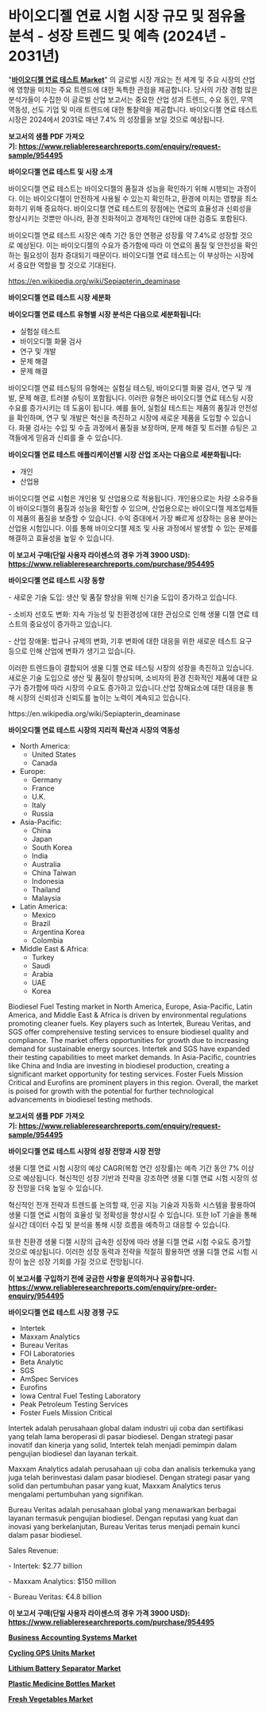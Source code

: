 <p><h1>바이오디젤 연료 시험 시장 규모 및 점유율 분석 - 성장 트렌드 및 예측 (2024년 - 2031년)</h1></p><p>"<strong><a href="https://www.reliableresearchreports.com/biodiesel-fuel-testing-r954495">바이오디젤 연료 테스트 Market</a></strong>" 의 글로벌 시장 개요는 전 세계 및 주요 시장의 산업에 영향을 미치는 주요 트렌드에 대한 독특한 관점을 제공합니다. 당사의 가장 경험 많은 분석가들이 수집한 이 글로벌 산업 보고서는 중요한 산업 성과 트렌드, 수요 동인, 무역 역동성, 선도 기업 및 미래 트렌드에 대한 통찰력을 제공합니다. 바이오디젤 연료 테스트 시장은 2024에서 2031로 매년 7.4% 의 성장률을 보일 것으로 예상됩니다.</p>
<p><strong>보고서의 샘플 PDF 가져오기:&nbsp;<a href="https://www.reliableresearchreports.com/enquiry/request-sample/954495">https://www.reliableresearchreports.com/enquiry/request-sample/954495</a></strong></p>
<p><strong>바이오디젤 연료 테스트 및 시장 소개</strong></p>
<p><p>바이오디젤 연료 테스트는 바이오디젤의 품질과 성능을 확인하기 위해 시행되는 과정이다. 이는 바이오디젤이 안전하게 사용될 수 있는지 확인하고, 환경에 미치는 영향을 최소화하기 위해 중요하다. 바이오디젤 연료 테스트의 장점에는 연료의 효율성과 신뢰성을 향상시키는 것뿐만 아니라, 환경 친화적이고 경제적인 대안에 대한 검증도 포함된다.</p><p>바이오디젤 연료 테스트 시장은 예측 기간 동안 연평균 성장률 약 7.4%로 성장할 것으로 예상된다. 이는 바이오디젤의 수요가 증가함에 따라 이 연료의 품질 및 안전성을 확인하는 필요성이 점차 증대되기 때문이다. 바이오디젤 연료 테스트는 이 부상하는 시장에서 중요한 역할을 할 것으로 기대된다.</p></p>
<p><a href="https://en.wikipedia.org/wiki/Sepiapterin_deaminase">https://en.wikipedia.org/wiki/Sepiapterin_deaminase</a></p>
<p><strong>바이오디젤 연료 테스트 시장 세분화</strong></p>
<p><strong>바이오디젤 연료 테스트 유형별 시장 분석은 다음으로 세분화됩니다:</strong></p>
<p><ul><li>실험실 테스트</li><li>바이오디젤 화물 검사</li><li>연구 및 개발</li><li>문제 해결</li><li>문제 해결</li></ul></p>
<p><p>바이오디젤 연료 테스팅의 유형에는 실험실 테스팅, 바이오디젤 화물 검사, 연구 및 개발, 문제 해결, 트러블 슈팅이 포함됩니다. 이러한 유형은 바이오디젤 연료 테스팅 시장 수요를 증가시키는 데 도움이 됩니다. 예를 들어, 실험실 테스트는 제품의 품질과 안전성을 확인하며, 연구 및 개발은 혁신을 촉진하고 시장에 새로운 제품을 도입할 수 있습니다. 화물 검사는 수입 및 수출 과정에서 품질을 보장하며, 문제 해결 및 트러블 슈팅은 고객들에게 믿음과 신뢰를 줄 수 있습니다.</p></p>
<p><strong>바이오디젤 연료 테스트 애플리케이션별 시장 산업 조사는 다음으로 세분화됩니다:</strong></p>
<p><ul><li>개인</li><li>산업용</li></ul></p>
<p><p>바이오디젤 연료 시험은 개인용 및 산업용으로 적용됩니다. 개인용으로는 차량 소유주들이 바이오디젤의 품질과 성능을 확인할 수 있으며, 산업용으로는 바이오디젤 제조업체들이 제품의 품질을 보증할 수 있습니다. 수익 증대에서 가장 빠르게 성장하는 응용 분야는 산업용 시험입니다. 이를 통해 바이오디젤 제조 및 사용 과정에서 발생할 수 있는 문제를 해결하고 효율성을 높일 수 있습니다.</p></p>
<p><strong>이 보고서 구매(단일 사용자 라이센스의 경우 가격 3900 USD): <a href="https://www.reliableresearchreports.com/purchase/954495">https://www.reliableresearchreports.com/purchase/954495</a></strong></p>
<p><strong>바이오디젤 연료 테스트 시장 동향</strong></p>
<p><p>- 새로운 기술 도입: 생산 및 품질 향상을 위해 신기술 도입이 증가하고 있습니다.</p><p>- 소비자 선호도 변화: 지속 가능성 및 친환경성에 대한 관심으로 인해 생물 디젤 연료 테스트의 중요성이 증가하고 있습니다.</p><p>- 산업 장애물: 법규나 규제의 변화, 기후 변화에 대한 대응을 위한 새로운 테스트 요구 등으로 인해 산업에 변화가 생기고 있습니다.</p><p>이러한 트렌드들이 결합되어 생물 디젤 연료 테스팅 시장의 성장을 촉진하고 있습니다. 새로운 기술 도입으로 생산 및 품질이 향상되며, 소비자의 환경 친화적인 제품에 대한 요구가 증가함에 따라 시장의 수요도 증가하고 있습니다.산업 장해요소에 대한 대응을 통해 시장의 신뢰성과 신뢰도를 높이는 노력이 계속되고 있습니다.</p></p>
<p>https://en.wikipedia.org/wiki/Sepiapterin_deaminase</p>
<p><strong>바이오디젤 연료 테스트 시장의 지리적 확산과 시장의 역동성</strong></p>
<p><ul>
    <li>
        North America:
        <ul>
            <li>United States</li>
            <li>Canada</li>
        </ul>
    </li>
    <li>
        Europe:
        <ul>
            <li>Germany</li>
            <li>France</li>
            <li>U.K.</li>
            <li>Italy</li>
            <li>Russia</li>
        </ul>
    </li>
    <li>
        Asia-Pacific:
        <ul>
            <li>China</li>
            <li>Japan</li>
            <li>South Korea</li>
            <li>India</li>
            <li>Australia</li>
            <li>China Taiwan</li>
            <li>Indonesia</li>
            <li>Thailand</li>
            <li>Malaysia</li>
        </ul>
    </li>
    <li>
        Latin America:
        <ul>
            <li>Mexico</li>
            <li>Brazil</li>
            <li>Argentina Korea</li>
            <li>Colombia</li>
        </ul>
    </li>
    <li>
        Middle East & Africa:
        <ul>
            <li>Turkey</li>
            <li>Saudi</li>
            <li>Arabia</li>
            <li>UAE</li>
            <li>Korea</li>
        </ul>
    </li>
    </ul></p>
<p><p>Biodiesel Fuel Testing market in North America, Europe, Asia-Pacific, Latin America, and Middle East & Africa is driven by environmental regulations promoting cleaner fuels. Key players such as Intertek, Bureau Veritas, and SGS offer comprehensive testing services to ensure biodiesel quality and compliance. The market offers opportunities for growth due to increasing demand for sustainable energy sources. Intertek and SGS have expanded their testing capabilities to meet market demands. In Asia-Pacific, countries like China and India are investing in biodiesel production, creating a significant market opportunity for testing services. Foster Fuels Mission Critical and Eurofins are prominent players in this region. Overall, the market is poised for growth with the potential for further technological advancements in biodiesel testing methods.</p></p>
<p><strong>보고서의 샘플 PDF 가져오기:&nbsp;<a href="https://www.reliableresearchreports.com/enquiry/request-sample/954495">https://www.reliableresearchreports.com/enquiry/request-sample/954495</a></strong></p>
<p><strong>바이오디젤 연료 테스트 시장의 성장 전망과 시장 전망</strong></p>
<p><p>생물 디젤 연료 시험 시장의 예상 CAGR(복합 연간 성장률)는 예측 기간 동안 7% 이상으로 예상됩니다. 혁신적인 성장 기반과 전략을 강조하면 생물 디젤 연료 시험 시장의 성장 전망을 더욱 높일 수 있습니다. </p><p>혁신적인 전개 전략과 트렌드를 논의할 때, 인공 지능 기술과 자동화 시스템을 활용하여 생물 디젤 연료 시험의 효율성 및 정확성을 향상시킬 수 있습니다. 또한 IoT 기술을 통해 실시간 데이터 수집 및 분석을 통해 시장 흐름을 예측하고 대응할 수 있습니다. </p><p>또한 친환경 생물 디젤 시장의 급속한 성장에 따라 생물 디젤 연료 시험 수요도 증가할 것으로 예상됩니다. 이러한 성장 동력과 전략을 적절히 활용하면 생물 디젤 연료 시험 시장이 높은 성장 기회를 가질 것으로 전망됩니다.</p></p>
<p><strong>이 보고서를 구입하기 전에 궁금한 사항을 문의하거나 공유합니다. <a href="https://www.reliableresearchreports.com/enquiry/pre-order-enquiry/954495">https://www.reliableresearchreports.com/enquiry/pre-order-enquiry/954495</a></strong></p>
<p><strong>바이오디젤 연료 테스트 시장 경쟁 구도</strong></p>
<p><ul><li>Intertek</li><li>Maxxam Analytics</li><li>Bureau Veritas</li><li>FOI Laboratories</li><li>Beta Analytic</li><li>SGS</li><li>AmSpec Services</li><li>Eurofins</li><li>Iowa Central Fuel Testing Laboratory</li><li>Peak Petroleum Testing Services</li><li>Foster Fuels Mission Critical</li></ul></p>
<p><p>Intertek adalah perusahaan global dalam industri uji coba dan sertifikasi yang telah lama beroperasi di pasar biodiesel. Dengan strategi pasar inovatif dan kinerja yang solid, Intertek telah menjadi pemimpin dalam pengujian biodiesel dan layanan terkait.</p><p>Maxxam Analytics adalah perusahaan uji coba dan analisis terkemuka yang juga telah berinvestasi dalam pasar biodiesel. Dengan strategi pasar yang solid dan pertumbuhan pasar yang kuat, Maxxam Analytics terus mengalami pertumbuhan yang signifikan.</p><p>Bureau Veritas adalah perusahaan global yang menawarkan berbagai layanan termasuk pengujian biodiesel. Dengan reputasi yang kuat dan inovasi yang berkelanjutan, Bureau Veritas terus menjadi pemain kunci dalam pasar biodiesel.</p><p>Sales Revenue:</p><p>- Intertek: $2.77 billion</p><p>- Maxxam Analytics: $150 million</p><p>- Bureau Veritas: €4.8 billion</p></p>
<p><strong>이 보고서 구매(단일 사용자 라이센스의 경우 가격 3900 USD): <a href="https://www.reliableresearchreports.com/purchase/954495">https://www.reliableresearchreports.com/purchase/954495</a></strong></p>
<p><strong><p><a href="https://issuu.com/reportprime-2/docs/business-accounting-systems-market-size-2030.pptx">Business Accounting Systems Market</a></p><p><a href="https://medium.com/@samantha.welch56767/insights-into-cycling-gps-units-market-share-and-competitive-landscape-for-period-from-2024-to-2031-aa6556835cea">Cycling GPS Units Market</a></p><p><a href="https://medium.com/@marcoshoppe2023/future-trends-in-global-lithium-battery-separator-market-market-insights-and-analysis-from-2024-to-a3e281e6d82c">Lithium Battery Separator Market</a></p><p><a href="https://github.com/vimar16th/Market-Research-Report-List-6/blob/main/plastic-medicine-bottles-market.md">Plastic Medicine Bottles Market</a></p><p><a href="https://issuu.com/reportprime-2/docs/fresh-vegetables-market-size-2030.pptx">Fresh Vegetables Market</a></p></strong></p>
<p></p>